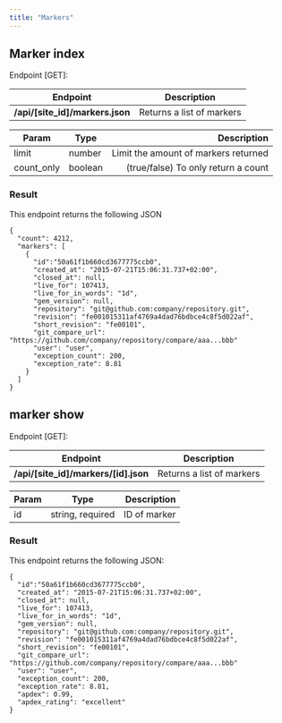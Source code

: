 ```yaml
---
title: "Markers"
---
```


## Marker index

Endpoint [GET]:

| Endpoint | Description|
| ------ | ------ |
| **/api/[site_id]/markers.json** | Returns a list of markers |


| Param | Type | Description  |
| ------ | ------ | -----: |
|  limit  |  number  |   Limit the  amount of markers returned  |
|  count_only  |  boolean  |   (true/false) To only return a count  |


### Result

This endpoint returns the following JSON

```
{
  "count": 4212,
  "markers": [
    {
      "id":"50a61f1b660cd3677775ccb0",
      "created_at": "2015-07-21T15:06:31.737+02:00",
      "closed_at": null,
      "live_for": 107413,
      "live_for_in_words": "1d",
      "gem_version": null,
      "repository": "git@github.com:company/repository.git",
      "revision": "fe001015311af4769a4dad76bdbce4c8f5d022af",
      "short_revision": "fe00101",
      "git_compare_url": "https://github.com/company/repository/compare/aaa...bbb"
      "user": "user",
      "exception_count": 200,
      "exception_rate": 8.81
    }
  ]
}

```

## marker show


Endpoint [GET]:

| Endpoint | Description|
| ------ | ------ |
| **/api/[site_id]/markers/[id].json** | Returns a list of markers |


| Param | Type | Description  |
| ------ | ------ | -----: |
|  id  |  string, required  |   ID of marker  |



### Result

This endpoint returns the following JSON:

```
{
  "id":"50a61f1b660cd3677775ccb0",
  "created_at": "2015-07-21T15:06:31.737+02:00",
  "closed_at": null,
  "live_for": 107413,
  "live_for_in_words": "1d",
  "gem_version": null,
  "repository": "git@github.com:company/repository.git",
  "revision": "fe001015311af4769a4dad76bdbce4c8f5d022af",
  "short_revision": "fe00101",
  "git_compare_url": "https://github.com/company/repository/compare/aaa...bbb"
  "user": "user",
  "exception_count": 200,
  "exception_rate": 8.81,
  "apdex": 0.99,
  "apdex_rating": "excellent"
}
```
